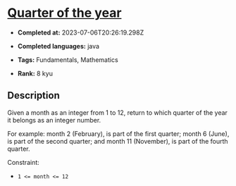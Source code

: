 # [Quarter of the year](https://www.codewars.com/kata/5ce9c1000bab0b001134f5af)

- **Completed at:** 2023-07-06T20:26:19.298Z

- **Completed languages:** java

- **Tags:** Fundamentals, Mathematics

- **Rank:** 8 kyu

## Description

Given a month as an integer from 1 to 12, return to which quarter of the year it belongs as an integer
 number.

For example: month 2 (February), is part of the first quarter; month 6 (June), is part of the second quarter; and month 11 (November), is part of the fourth quarter.

Constraint:
* `1 <= month <= 12`